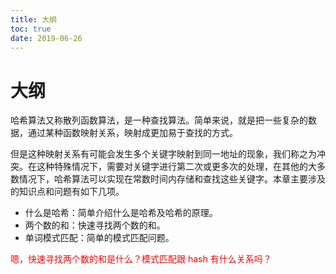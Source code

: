 ```yaml
---
title: 大纲
toc: true
date: 2019-06-26
---
```

# 大纲

哈希算法又称散列函数算法，是一种查找算法。简单来说，就是把一些复杂的数据，通过某种函数映射关系，映射成更加易于查找的方式。

但是这种映射关系有可能会发生多个关键字映射到同一地址的现象，我们称之为冲突。在这种特殊情况下，需要对关键字进行第二次或更多次的处理，在其他的大多数情况下，哈希算法可以实现在常数时间内存储和查找这些关键字。本章主要涉及的知识点和问题有如下几项。

- 什么是哈希：简单介绍什么是哈希及哈希的原理。
- 两个数的和：快速寻找两个数的和。
- 单词模式匹配：简单的模式匹配问题。

<span style="color:red;">嗯，快速寻找两个数的和是什么？模式匹配跟 hash 有什么关系吗？</span>
